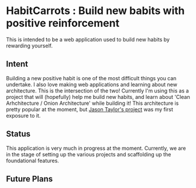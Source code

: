 # HabitCarrots : Build new babits with positive reinforcement
This is intended to be a web application used to build new habits by rewarding yourself.

## Intent
Building a new positive habit is one of the most difficult things you can undertake. I also love making web applications and learning about new architecture. This is the intersection of the two! Currently I'm using this as a project that will (hopefully) help me build new habits, and learn about 'Clean Arhchitecture / Onion Architecture' while building it! This architecture is pretty popular at the moment, but [Jason Taylor's project](https://github.com/jasontaylordev/CleanArchitecture) was my first exposure to it.

## Status
This application is very much in progress at the moment. Currently, we are in the stage of setting up the various projects and scaffolding up the foundational features.

## Future Plans
